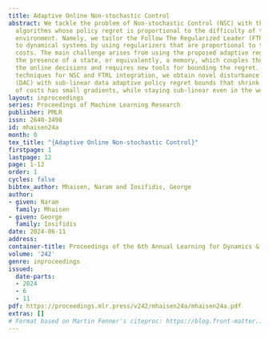 ```yaml
---
title: Adaptive Online Non-stochastic Control
abstract: We tackle the problem of Non-stochastic Control (NSC) with the aim of obtaining
  algorithms whose policy regret is proportional to the difficulty of the controlled
  environment. Namely, we tailor the Follow The Regularized Leader (FTRL) framework
  to dynamical systems by using regularizers that are proportional to the actual witnessed
  costs. The main challenge arises from using the proposed adaptive regularizers in
  the presence of a state, or equivalently, a memory, which couples the effect of
  the online decisions and requires new tools for bounding the regret. Via new analysis
  techniques for NSC and FTRL integration, we obtain novel disturbance action controllers
  (DAC) with sub-linear data adaptive policy regret bounds that shrink when the trajectory
  of costs has small gradients, while staying sub-linear even in the worst case.
layout: inproceedings
series: Proceedings of Machine Learning Research
publisher: PMLR
issn: 2640-3498
id: mhaisen24a
month: 0
tex_title: "{Adaptive Online Non-stochastic Control}"
firstpage: 1
lastpage: 12
page: 1-12
order: 1
cycles: false
bibtex_author: Mhaisen, Naram and Iosifidis, George
author:
- given: Naram
  family: Mhaisen
- given: George
  family: Iosifidis
date: 2024-06-11
address:
container-title: Proceedings of the 6th Annual Learning for Dynamics & Control Conference
volume: '242'
genre: inproceedings
issued:
  date-parts:
  - 2024
  - 6
  - 11
pdf: https://proceedings.mlr.press/v242/mhaisen24a/mhaisen24a.pdf
extras: []
# Format based on Martin Fenner's citeproc: https://blog.front-matter.io/posts/citeproc-yaml-for-bibliographies/
---
```

